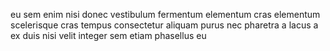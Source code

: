 eu sem enim nisi donec vestibulum fermentum elementum cras elementum scelerisque
cras tempus consectetur aliquam purus nec pharetra a lacus a ex duis nisi velit
integer sem etiam phasellus eu